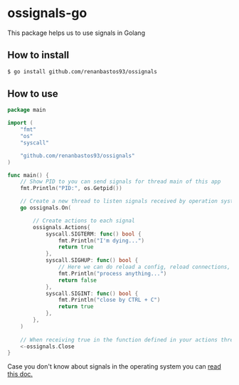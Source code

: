 # ossignals-go
This package helps us to use signals in Golang

## How to install
```bash
$ go install github.com/renanbastos93/ossignals
```

## How to use
```go
package main

import (
	"fmt"
	"os"
	"syscall"

	"github.com/renanbastos93/ossignals"
)

func main() {
	// Show PID to you can send signals for thread main of this app
	fmt.Println("PID:", os.Getpid())

	// Create a new thread to listen signals received by operation system
	go ossignals.On(

		// Create actions to each signal
		ossignals.Actions{
			syscall.SIGTERM: func() bool {
				fmt.Println("I'm dying...")
				return true
			},
			syscall.SIGHUP: func() bool {
				// Here we can do reload a config, reload connections, or anything...
				fmt.Println("process anything...")
				return false
			},
			syscall.SIGINT: func() bool {
				fmt.Println("close by CTRL + C")
				return true
			},
		},
	)
	
	// When receiving true in the function defined in your actions thread main is finished.
	<-ossignals.Close
}
```

Case you don't know about signals in the operating system you can [read this doc.](https://man7.org/linux/man-pages/man7/signal.7.html)


